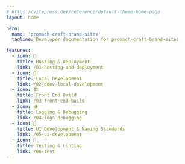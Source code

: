 ```yaml
---
# https://vitepress.dev/reference/default-theme-home-page
layout: home

hero:
  name: 'promach-craft-brand-sites'
  tagline: Developer documentation for promach-craft-brand-sites

features:
  - icon: 🚀
    title: Hosting & Deployment
    link: /01-hosting-and-deployment
  - icon: 👷
    title: Local Development
    link: /02-ddev-local-development
  - icon: 🏗️
    title: Front End Build
    link: /03-front-end-build
  - icon: 🪵
    title: Logging & Debugging
    link: /04-logs-debugging
  - icon: 🎨
    title: UI Development & Naming Standards
    link: /05-ui-development
  - icon: 🧪
    title: Testing & Linting
    link: /06-test
---
```

